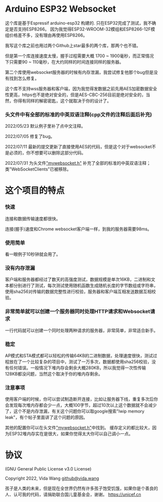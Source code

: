 # Arduino ESP32 Websocket
这个库是基于Espressif arduino-esp32 构建的.
只在ESP32完成了测试，我不确定是否支持ESP8266。
因为我觉得ESP32-WROOM-32模组和ESP8266-12F模组价格差不多，没有理由再使用ESP8266。

我写这个库之前也用过两个Github上star最多的两个库，那两个也不错。

但是第一个库连接速度太慢，握手过程需要大概 1700 ~ 1900毫秒，而正常情况下只需要90 ~ 110毫秒，在大约同样的时间连接同样的服务器。

第二个库使用websocket服务器的时候有内存泄漏，我尝试修复他那个bug但是没有找到怎么修复。

这个库不支持wss服务器和客户端，因为我觉得发数据之前先用AES加密数据安全性更高，https也不是绝对安全的，但是AES-CBC-256目前是绝对安全的，当然，你得有同样的解密密匙，这个就取决于你的设计了。

### 头文件中有全部的标准的中英双语注释(cpp文件的注释后面后补充)

2022/05/23 默认例子里补了点中文注释。

2022/07/05 修复了bug。

2022/07/11 最新的提交更新了直接使用AES的代码，但是这个对于websocket不是必须的，你不想要可以删除这部分代码。

2022/07/31 为头文件["mywebsocket.h"](https://github.com/vidalouiswang/Arduino_ESP32_Websocket/blob/main/mywebsocket/mywebsocket.h) 补充了全部的标准的中英双语注释；类"WebSocketClients"已被移除。

# 这个项目的特点

### 快速
连接和数据传输速度都很快。

连接(握手)速度和Chrome websocket客户端一样，到我的服务器需要98ms。

### 使用简单
看一眼例子10秒钟就会用了。

### 没有内存泄漏
客户端和服务器都经过了数天的高强度测试，数据规模是单次16KB，二进制和文本都分别进行了测试，每次测试使用随机函数生成随机长度的字节数组或字符串，使用sha256对传输的数据完整性进行校验，服务器和客户端互相发送数据互相校验。

### 非常简单就可以创建一个服务器同时处理HTTP请求和Websocket请求
一行代码就可以创建一个同时处理两种请求的服务器，非常简单，非常适合新手。

### 稳定
AP模式和STA模式都可以轻松的传输64KB的二进制数据，处理速度很快，测试过程放在了一个比较复杂的项目中，测试了一万多次，数据都使用sha256校验，没有任何错误。一般情况下堆内存会剩余大概280KB，所以我觉得一次性传输128KB都没问题，当然这个取决于你的堆内存剩余。

### 注意事项
使用客户端的时候，你可以尝试制造断开连接，比如让服务器下线，重复多次后你会发现每次堆内存都会少一点，大概100字节，超过10次以上这个数据就不会减少了，这个不是内存泄漏，有关这个问题你可以取google搜索"lwip memory leak"，有个帖子里面讲了这个问题的原因。

其他的配置你可以在头文件["mywebsocket.h"](https://github.com/vidalouiswang/Arduino_ESP32_Websocket/blob/main/mywebsocket/mywebsocket.h)中找到。
缓存定义的都比较大，因为ESP32堆内存实在是很大，如果你觉得太大你可以自己调小一点。

# 协议
(GNU General Public License v3.0 License)

Copyright 2022, Vida Wang  <github@vida.wang>


孩子是人类的未来，但是现在全世界仍然有许多孩子饱受饥饿，如果你是个善良的人、认可我的代码，请捐助联合国儿童基金会，谢谢。
https://unicef.cn

